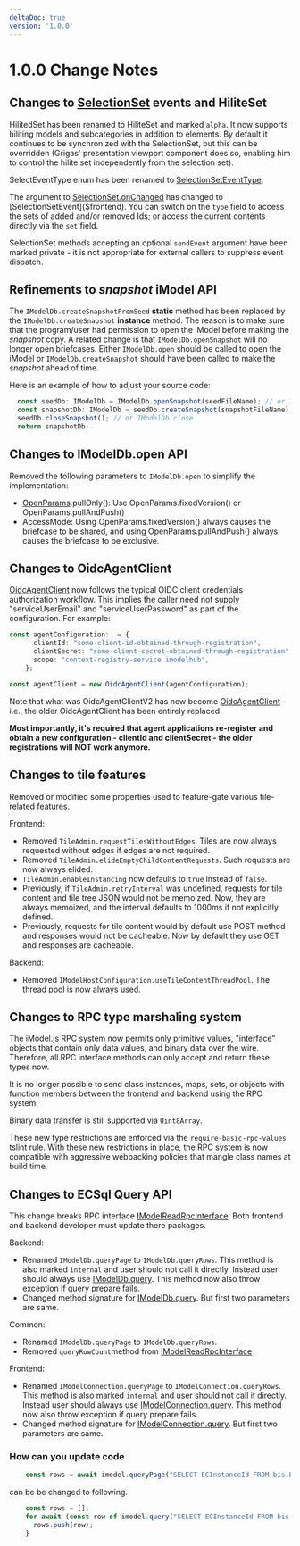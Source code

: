 ```yaml
---
deltaDoc: true
version: '1.0.0'
---
```

# 1.0.0 Change Notes

## Changes to [SelectionSet]($frontend) events and HiliteSet

HilitedSet has been renamed to HiliteSet and marked `alpha`. It now supports hiliting models and subcategories in addition to elements. By default it continues to be synchronized with the SelectionSet, but this can be overridden (Grigas' presentation viewport component does so, enabling him to control the hilite set independently from the selection set).

SelectEventType enum has been renamed to [SelectionSetEventType]($frontend).

The argument to [SelectionSet.onChanged]($frontend) has changed to [SelectionSetEvent]($frontend). You can switch on the `type` field to access the sets of added and/or removed Ids; or access the current contents directly via the `set` field.

SelectionSet methods accepting an optional `sendEvent` argument have been marked private - it is not appropriate for external callers to suppress event dispatch.

## Refinements to *snapshot* iModel API

The `IModelDb.createSnapshotFromSeed` **static** method has been replaced by the `IModelDb.createSnapshot` **instance** method.
The reason is to make sure that the program/user had permission to open the iModel before making the *snapshot* copy.
A related change is that `IModelDb.openSnapshot` will no longer open briefcases.
Either `IModelDb.open` should be called to open the iModel or `IModelDb.createSnapshot` should have been called to make the *snapshot* ahead of time.

Here is an example of how to adjust your source code:

```ts
  const seedDb: IModelDb = IModelDb.openSnapshot(seedFileName); // or IModelDb.open
  const snapshotDb: IModelDb = seedDb.createSnapshot(snapshotFileName);
  seedDb.closeSnapshot(); // or IModelDb.close
  return snapshotDb;
```

## Changes to IModelDb.open API

Removed the following parameters to `IModelDb.open` to simplify the implementation:

* [OpenParams]($backend).pullOnly(): Use OpenParams.fixedVersion() or OpenParams.pullAndPush()
* AccessMode: Using OpenParams.fixedVersion() always causes the briefcase to be shared, and using OpenParams.pullAndPush() always causes the briefcase to be exclusive.

## Changes to OidcAgentClient

[OidcAgentClient]($clients-backend) now follows the typical OIDC client credentials authorization workflow. This implies the caller need not supply "serviceUserEmail" and "serviceUserPassword" as part of the configuration. For example:

```ts
const agentConfiguration:  = {
      clientId: "some-client-id-obtained-through-registration",
      clientSecret: "some-client-secret-obtained-through-registration",
      scope: "context-registry-service imodelhub",
    };

const agentClient = new OidcAgentClient(agentConfiguration);
```

Note that what was OidcAgentClientV2 has now become [OidcAgentClient]($clients-backend) - i.e., the older OidcAgentClient has been entirely replaced.

**Most importantly, it's required that agent applications re-register and obtain a new configuration - clientId and clientSecret - the older registrations will NOT work anymore.**

## Changes to tile features

Removed or modified some properties used to feature-gate various tile-related features.

Frontend:

* Removed `TileAdmin.requestTilesWithoutEdges`. Tiles are now always requested without edges if edges are not required.
* Removed `TileAdmin.elideEmptyChildContentRequests`. Such requests are now always elided.
* `TileAdmin.enableInstancing` now defaults to `true` instead of `false`.
* Previously, if `TileAdmin.retryInterval` was undefined, requests for tile content and tile tree JSON would not be memoized. Now, they are always memoized, and the interval defaults to 1000ms if not explicitly defined.
* Previously, requests for tile content would by default use POST method and responses would not be cacheable. Now by default they use GET and responses are cacheable.

Backend:

* Removed `IModelHostConfiguration.useTileContentThreadPool`. The thread pool is now always used.

## Changes to RPC type marshaling system

The iModel.js RPC system now permits only primitive values, "interface" objects that contain only data values, and binary data over the wire. Therefore, all RPC interface methods can only accept and return these types now.

It is no longer possible to send class instances, maps, sets, or objects with function members between the frontend and backend using the RPC system.

Binary data transfer is still supported via `Uint8Array`.

These new type restrictions are enforced via the `require-basic-rpc-values` tslint rule. With these new restrictions in place, the RPC system is now compatible with aggressive webpacking policies that mangle class names at build time.

## Changes to ECSql Query API

This change breaks RPC interface [IModelReadRpcInterface]($common). Both frontend and backend developer must update there packages.

Backend:

* Renamed `IModelDb.queryPage` to `IModelDb.queryRows`. This method is also marked `internal` and user should not call it directly. Instead user should always use [IModelDb.query]($backend). This method now also throw exception if query prepare fails.
* Changed method signature for [IModelDb.query]($backend). But first two parameters are same.

Common:

* Renamed `IModelDb.queryPage` to `IModelDb.queryRows`.
* Removed `queryRowCount`method from [IModelReadRpcInterface]($common)

Frontend:

* Renamed `IModelConnection.queryPage` to `IModelConnection.queryRows`. This method is also marked `internal` and user should not call it directly. Instead user should always use [IModelConnection.query]($frontend). This method now also throw exception if query prepare fails.
* Changed method signature for [IModelConnection.query]($frontend). But first two parameters are same.

### How can you update code

```ts
    const rows = await imodel.queryPage("SELECT ECInstanceId FROM bis.Element LIMIT 1");
```

  can be be changed to following.

```ts
    const rows = [];
    for await (const row of imodel.query("SELECT ECInstanceId FROM bis.Element LIMIT 1")) {
      rows.push(row);
    }
```
